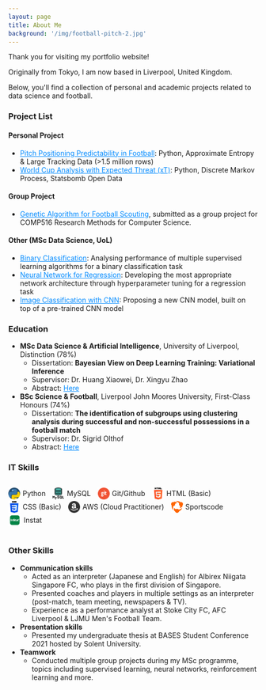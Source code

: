 ```yaml
---
layout: page
title: About Me
background: '/img/football-pitch-2.jpg'
---
```


Thank you for visiting my portfolio website!

Originally from Tokyo, I am now based in Liverpool, United Kingdom.

Below, you'll find a collection of personal and academic projects related to data science and football.

### Project List
#### Personal Project
* <a href="https://shupa04.github.io/2023/04/14/pitch-positioning.html" style="color: #008AFF; text-decoration: underline;">Pitch Positioning Predictability in Football</a>: Python, Approximate Entropy & Large Tracking Data (>1.5 million rows)
* <a href="https://shupa04.github.io/2023/04/13/world-cup.html" style="color: #008AFF; text-decoration: underline;">World Cup Analysis with Expected Threat (xT)</a>: Python, Discrete Markov Process, Statsbomb Open Data 


#### Group Project
* <a href="assets\pdf\Genetic Algorithms for Football Scouting.pdf" style="color: #008AFF; text-decoration: underline;">Genetic Algorithm for Football Scouting</a>, submitted as a group project for COMP516 Research Methods for Computer Science.


#### Other (MSc Data Science, UoL)
* <a href="assets\pdf\CA1.pdf" style="color: #008AFF; text-decoration: underline;">Binary Classification</a>: Analysing performance of multiple supervised learning algorithms for a binary classification task 
* <a href="assets\pdf\CA2.pdf" style="color: #008AFF; text-decoration: underline;">Neural Network for Regression</a>: Developing the most appropriate network architecture through hyperparameter tuning for a regression task
* <a href="assets\pdf\CA3.pdf" style="color: #008AFF; text-decoration: underline;">Image Classification with CNN</a>: Proposing a new CNN model, built on top of a pre-trained CNN model

### Education
* **MSc Data Science & Artificial Intelligence**, University of Liverpool, Distinction (78%)
  * Dissertation: **Bayesian View on Deep Learning Training: Variational Inference**
  * Supervisor: Dr. Huang Xiaowei, Dr. Xingyu Zhao
  * Abstract: <a href="assets\pdf\abstract2.pdf" style="color: #008AFF; text-decoration: underline;">Here</a>
&nbsp;
* **BSc Science & Football**, Liverpool John Moores University, First-Class Honours (74%) 
  * Dissertation: **The identification of subgroups using clustering analysis during successful and non-successful possessions in a football match** 
  * Supervisor: Dr. Sigrid Olthof
  * Abstract: <a href="assets\pdf\abstract1.pdf" style="color: #008AFF; text-decoration: underline;">Here</a>

### IT Skills &nbsp;
<ul style="display: inline-block; list-style-type: none; padding: 0;">
  <li style="display: inline-flex; align-items: center; margin-right: 10px; height: 24px;">
    <img src="assets\logo\python.png" alt="Logo 1" style="height: 100%; width: auto; margin-right: 5px;">
    Python
  </li>
  <li style="display: inline-flex; align-items: center; margin-right: 10px; height: 24px;">
    <img src="assets\logo\mysql.png" alt="Logo 2" style="height: 100%; width: auto; margin-right: 5px;">
    MySQL
  </li>
  <li style="display: inline-flex; align-items: center; margin-right: 10px; height: 24px;">
    <img src="assets\logo\git.png" alt="Logo 2" style="height: 100%; width: auto; margin-right: 5px;">
    Git/Github 
  </li>
  <li style="display: inline-flex; align-items: center; margin-right: 10px; height: 24px;">
    <img src="assets\logo\html-5.png" alt="Logo 2" style="height: 100%; width: auto; margin-right: 5px;">
    HTML (Basic)
  </li>
  <li style="display: inline-flex; align-items: center; margin-right: 10px; height: 24px;">
    <img src="assets\logo\css-3.png" alt="Logo 2" style="height: 100%; width: auto; margin-right: 5px;">
    CSS (Basic)
  </li>
  <li style="display: inline-flex; align-items: center; margin-right: 10px; height: 24px;">
    <img src="assets\logo\social.png" alt="Logo 2" style="height: 100%; width: auto; margin-right: 5px;">
    AWS (Cloud Practitioner)
  </li>
  <li style="display: inline-flex; align-items: center; margin-right: 10px; height: 24px;">
    <img src="assets\logo\hudl.png" alt="Logo 2" style="height: 100%; width: auto; margin-right: 5px;">
    Sportscode
  </li>
  <li style="display: inline-flex; align-items: center; margin-right: 10px; height: 24px;">
    <img src="assets\logo\Instat-Logo-png-format.png" alt="Logo 2" style="height: 100%; width: auto; margin-right: 5px;">
    Instat
  </li>
</ul>

### Other Skills
* **Communication skills**
  * Acted as an interpreter (Japanese and English) for Albirex Niigata Singapore FC, who plays in the first division of Singapore.
  * Presented coaches and players in multiple settings as an interpreter (post-match, team meeting, newspapers & TV).
  * Experience as a performance analyst at Stoke City FC, AFC Liverpool & LJMU Men's Football Team.
* **Presentation skills**
  * Presented my undergraduate thesis at BASES Student Conference 2021 hosted by Solent University.
* **Teamwork**
  * Conducted multiple group projects during my MSc programme, topics including supervised learning, neural networks, reinforcement learning and more. 

